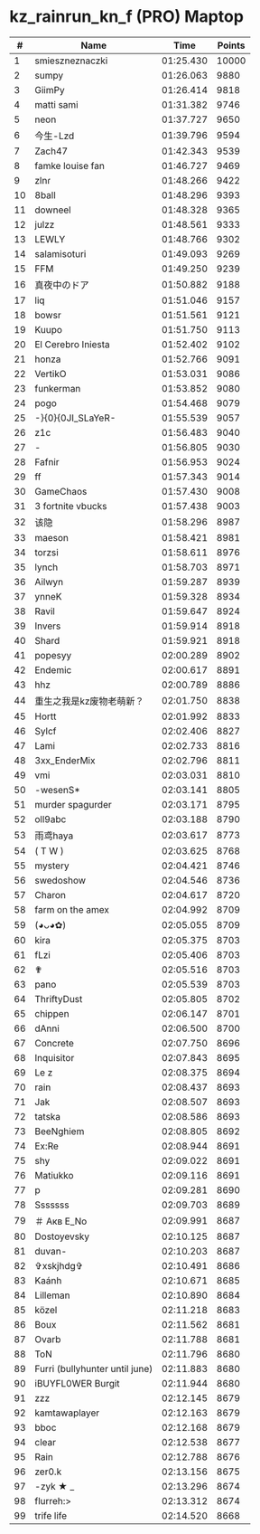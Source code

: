 # kz_rainrun_kn_f (PRO) Maptop

|  # | Name | Time | Points |
|-------------- | -------------- | -------------- | -------------- | 
| 1 | smieszneznaczki | 01:25.430 | 10000 | 
| 2 | sumpy | 01:26.063 | 9880 | 
| 3 | GiimPy | 01:26.414 | 9818 | 
| 4 | matti sami | 01:31.382 | 9746 | 
| 5 | neon | 01:37.727 | 9650 | 
| 6 | 今生-Lzd | 01:39.796 | 9594 | 
| 7 | Zach47 | 01:42.343 | 9539 | 
| 8 | famke louise fan | 01:46.727 | 9469 | 
| 9 | zlnɾ | 01:48.266 | 9422 | 
| 10 | 8ball | 01:48.296 | 9393 | 
| 11 | downeel | 01:48.328 | 9365 | 
| 12 | julzz | 01:48.561 | 9333 | 
| 13 | LEWLY | 01:48.766 | 9302 | 
| 14 | salamisoturi | 01:49.093 | 9269 | 
| 15 | FFM | 01:49.250 | 9239 | 
| 16 | 真夜中のドア | 01:50.882 | 9188 | 
| 17 | liq | 01:51.046 | 9157 | 
| 18 | bowsr | 01:51.561 | 9121 | 
| 19 | Kuupo | 01:51.750 | 9113 | 
| 20 | El Cerebro Iniesta | 01:52.402 | 9102 | 
| 21 | honza | 01:52.766 | 9091 | 
| 22 | VertikO | 01:53.031 | 9086 | 
| 23 | funkerman | 01:53.852 | 9080 | 
| 24 | pogo | 01:54.468 | 9079 | 
| 25 | -}{0}{0JI_SLaYeR- | 01:55.539 | 9057 | 
| 26 | z1c | 01:56.483 | 9040 | 
| 27 | - | 01:56.805 | 9030 | 
| 28 | Fafnir | 01:56.953 | 9024 | 
| 29 | ff | 01:57.343 | 9014 | 
| 30 | GameChaos | 01:57.430 | 9008 | 
| 31 | 3 fortnite vbucks | 01:57.438 | 9003 | 
| 32 | 该隐 | 01:58.296 | 8987 | 
| 33 | maeson | 01:58.421 | 8981 | 
| 34 | torzsi | 01:58.611 | 8976 | 
| 35 | lynch | 01:58.703 | 8971 | 
| 36 | Ailwyn | 01:59.287 | 8939 | 
| 37 | ynneK | 01:59.328 | 8934 | 
| 38 | Ravil | 01:59.647 | 8924 | 
| 39 | Invers | 01:59.914 | 8918 | 
| 40 | Shard | 01:59.921 | 8918 | 
| 41 | popesyy | 02:00.289 | 8902 | 
| 42 | Endemic | 02:00.617 | 8891 | 
| 43 | hhz | 02:00.789 | 8886 | 
| 44 | 重生之我是kz废物老萌新？ | 02:01.750 | 8838 | 
| 45 | Hortt | 02:01.992 | 8833 | 
| 46 | Sylcf | 02:02.406 | 8827 | 
| 47 | Lami | 02:02.733 | 8816 | 
| 48 | 3xx_EnderMix | 02:02.796 | 8811 | 
| 49 | vmi | 02:03.031 | 8810 | 
| 50 | -wesenS* | 02:03.141 | 8805 | 
| 51 | murder spagurder | 02:03.171 | 8795 | 
| 52 | oll9abc | 02:03.188 | 8790 | 
| 53 | 雨鸢haya | 02:03.617 | 8773 | 
| 54 | ( T W ) | 02:03.625 | 8768 | 
| 55 | mystery | 02:04.421 | 8746 | 
| 56 | swedoshow | 02:04.546 | 8736 | 
| 57 | Charon | 02:04.617 | 8720 | 
| 58 | farm on the amex | 02:04.992 | 8709 | 
| 59 | (◕ᴗ◕✿) | 02:05.055 | 8709 | 
| 60 | kira | 02:05.375 | 8703 | 
| 61 | fLzi | 02:05.406 | 8703 | 
| 62 | ✟ | 02:05.516 | 8703 | 
| 63 | pano | 02:05.539 | 8703 | 
| 64 | ThriftyDust | 02:05.805 | 8702 | 
| 65 | chippen | 02:06.147 | 8701 | 
| 66 | dAnni | 02:06.500 | 8700 | 
| 67 | Concrete | 02:07.750 | 8696 | 
| 68 | Inquisitor | 02:07.843 | 8695 | 
| 69 | Le z | 02:08.375 | 8694 | 
| 70 | rain | 02:08.437 | 8693 | 
| 71 | Jak | 02:08.507 | 8693 | 
| 72 | tatska | 02:08.586 | 8693 | 
| 73 | BeeNghiem | 02:08.805 | 8692 | 
| 74 | Ex:Re | 02:08.944 | 8691 | 
| 75 | shy | 02:09.022 | 8691 | 
| 76 | Matiukko | 02:09.116 | 8691 | 
| 77 | p | 02:09.281 | 8690 | 
| 78 | Sssssss | 02:09.703 | 8689 | 
| 79 | ＃ Акв E_No | 02:09.991 | 8687 | 
| 80 | Dostoyevsky | 02:10.125 | 8687 | 
| 81 | duvan- | 02:10.203 | 8687 | 
| 82 | ✞xskjhdg✞ | 02:10.491 | 8686 | 
| 83 | Kaánh | 02:10.671 | 8685 | 
| 84 | Lilleman | 02:10.890 | 8684 | 
| 85 | közel | 02:11.218 | 8683 | 
| 86 | Boux | 02:11.562 | 8681 | 
| 87 | Ovarb | 02:11.788 | 8681 | 
| 88 | ToN | 02:11.796 | 8680 | 
| 89 | Furri (bullyhunter until june) | 02:11.883 | 8680 | 
| 90 | iBUYFL0WER Burgit | 02:11.944 | 8680 | 
| 91 | zzz | 02:12.145 | 8679 | 
| 92 | kamtawaplayer | 02:12.163 | 8679 | 
| 93 | bboc | 02:12.168 | 8679 | 
| 94 | clear | 02:12.538 | 8677 | 
| 95 | Rain | 02:12.788 | 8676 | 
| 96 | zer0.k | 02:13.156 | 8675 | 
| 97 | -zyk ★  _ | 02:13.296 | 8674 | 
| 98 | flurreh:> | 02:13.312 | 8674 | 
| 99 | trife life | 02:14.520 | 8668 | 

